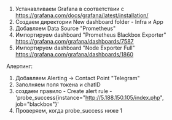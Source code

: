1. Устанавливаем Grafana в соответствии с  https://grafana.com/docs/grafana/latest/installation/
2. Создаем директории New dashboard folder - Infra и App
3. Добавляем Data Source "Prometheus"
4. Импортируем dashboard "Prometheus Blackbox Exporter" https://grafana.com/grafana/dashboards/7587
5. Импортируем dashboard "Node Exporter Full" https://grafana.com/grafana/dashboards/1860


Алертинг:
1. Добавляем Alerting -> Contact Point "Telegram"
2. Заполняем поля токена и chatID
3. создаем правило - Create alert rule - 'probe_success{instance="http://5.188.150.105/index.php", job="blackbox"}'
4. Проверяем, когда probe_success ниже 1